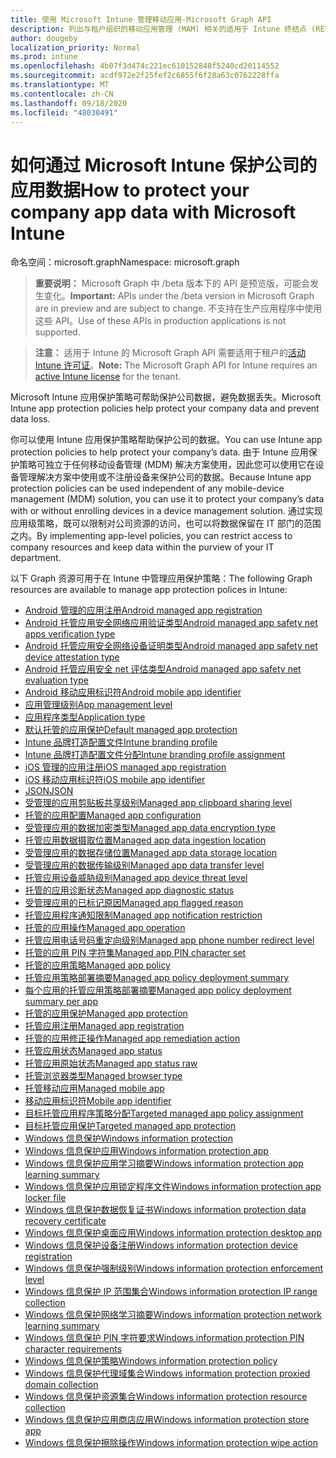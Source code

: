 ```yaml
---
title: 使用 Microsoft Intune 管理移动应用-Microsoft Graph API
description: 列出与租户组织的移动应用管理 (MAM) 相关的适用于 Intune 终结点 (REST) 的 Microsoft Graph API。
author: dougeby
localization_priority: Normal
ms.prod: intune
ms.openlocfilehash: 4b07f3d474c221ec610152848f5240cd20114552
ms.sourcegitcommit: acdf972e2f25fef2c6855f6f28a63c0762228ffa
ms.translationtype: MT
ms.contentlocale: zh-CN
ms.lasthandoff: 09/18/2020
ms.locfileid: "48030491"
---
```

# <a name="how-to-protect-your-company-app-data-with-microsoft-intune"></a><span data-ttu-id="0890c-103">如何通过 Microsoft Intune 保护公司的应用数据</span><span class="sxs-lookup"><span data-stu-id="0890c-103">How to protect your company app data with Microsoft Intune</span></span>

<span data-ttu-id="0890c-104">命名空间：microsoft.graph</span><span class="sxs-lookup"><span data-stu-id="0890c-104">Namespace: microsoft.graph</span></span>

> <span data-ttu-id="0890c-105">**重要说明：** Microsoft Graph 中 /beta 版本下的 API 是预览版，可能会发生变化。</span><span class="sxs-lookup"><span data-stu-id="0890c-105">**Important:** APIs under the /beta version in Microsoft Graph are in preview and are subject to change.</span></span> <span data-ttu-id="0890c-106">不支持在生产应用程序中使用这些 API。</span><span class="sxs-lookup"><span data-stu-id="0890c-106">Use of these APIs in production applications is not supported.</span></span>

> <span data-ttu-id="0890c-107">**注意：** 适用于 Intune 的 Microsoft Graph API 需要适用于租户的[活动 Intune 许可证](https://go.microsoft.com/fwlink/?linkid=839381)。</span><span class="sxs-lookup"><span data-stu-id="0890c-107">**Note:** The Microsoft Graph API for Intune requires an [active Intune license](https://go.microsoft.com/fwlink/?linkid=839381) for the tenant.</span></span>

<span data-ttu-id="0890c-108">Microsoft Intune 应用保护策略可帮助保护公司数据，避免数据丢失。</span><span class="sxs-lookup"><span data-stu-id="0890c-108">Microsoft Intune app protection policies help protect your company data and prevent data loss.</span></span>

<span data-ttu-id="0890c-109">你可以使用 Intune 应用保护策略帮助保护公司的数据。</span><span class="sxs-lookup"><span data-stu-id="0890c-109">You can use Intune app protection policies to help protect your company’s data.</span></span> <span data-ttu-id="0890c-110">由于 Intune 应用保护策略可独立于任何移动设备管理 (MDM) 解决方案使用，因此您可以使用它在设备管理解决方案中使用或不注册设备来保护公司的数据。</span><span class="sxs-lookup"><span data-stu-id="0890c-110">Because Intune app protection policies can be used independent of any mobile-device management (MDM) solution, you can use it to protect your company’s data with or without enrolling devices in a device management solution.</span></span> <span data-ttu-id="0890c-111">通过实现应用级策略，既可以限制对公司资源的访问，也可以将数据保留在 IT 部门的范围之内。</span><span class="sxs-lookup"><span data-stu-id="0890c-111">By implementing app-level policies, you can restrict access to company resources and keep data within the purview of your IT department.</span></span>

<span data-ttu-id="0890c-112">以下 Graph 资源可用于在 Intune 中管理应用保护策略：</span><span class="sxs-lookup"><span data-stu-id="0890c-112">The following Graph resources are available to manage app protection polices in Intune:</span></span>

- [<span data-ttu-id="0890c-113">Android 管理的应用注册</span><span class="sxs-lookup"><span data-stu-id="0890c-113">Android managed app registration</span></span>](intune-mam-androidmanagedappregistration.md)
- [<span data-ttu-id="0890c-114">Android 托管应用安全网络应用验证类型</span><span class="sxs-lookup"><span data-stu-id="0890c-114">Android managed app safety net apps verification type</span></span>](intune-mam-androidmanagedappsafetynetappsverificationtype.md)
- [<span data-ttu-id="0890c-115">Android 托管应用安全网络设备证明类型</span><span class="sxs-lookup"><span data-stu-id="0890c-115">Android managed app safety net device attestation type</span></span>](intune-mam-androidmanagedappsafetynetdeviceattestationtype.md)
- [<span data-ttu-id="0890c-116">Android 托管应用安全 net 评估类型</span><span class="sxs-lookup"><span data-stu-id="0890c-116">Android managed app safety net evaluation type</span></span>](intune-mam-androidmanagedappsafetynetevaluationtype.md)
- [<span data-ttu-id="0890c-117">Android 移动应用标识符</span><span class="sxs-lookup"><span data-stu-id="0890c-117">Android mobile app identifier</span></span>](intune-mam-androidmobileappidentifier.md)
- [<span data-ttu-id="0890c-118">应用管理级别</span><span class="sxs-lookup"><span data-stu-id="0890c-118">App management level</span></span>](intune-mam-appmanagementlevel.md)
- [<span data-ttu-id="0890c-119">应用程序类型</span><span class="sxs-lookup"><span data-stu-id="0890c-119">Application type</span></span>](intune-wip-applicationtype.md)
- [<span data-ttu-id="0890c-120">默认托管的应用保护</span><span class="sxs-lookup"><span data-stu-id="0890c-120">Default managed app protection</span></span>](intune-mam-defaultmanagedappprotection.md)
- [<span data-ttu-id="0890c-121">Intune 品牌打造配置文件</span><span class="sxs-lookup"><span data-stu-id="0890c-121">Intune branding profile</span></span>](intune-wip-intunebrandingprofile.md)
- [<span data-ttu-id="0890c-122">Intune 品牌打造配置文件分配</span><span class="sxs-lookup"><span data-stu-id="0890c-122">Intune branding profile assignment</span></span>](intune-wip-intunebrandingprofileassignment.md)
- [<span data-ttu-id="0890c-123">iOS 管理的应用注册</span><span class="sxs-lookup"><span data-stu-id="0890c-123">iOS managed app registration</span></span>](intune-mam-iosmanagedappregistration.md)
- [<span data-ttu-id="0890c-124">iOS 移动应用标识符</span><span class="sxs-lookup"><span data-stu-id="0890c-124">iOS mobile app identifier</span></span>](intune-mam-iosmobileappidentifier.md)
- [<span data-ttu-id="0890c-125">JSON</span><span class="sxs-lookup"><span data-stu-id="0890c-125">JSON</span></span>](intune-mam-json.md)
- [<span data-ttu-id="0890c-126">受管理的应用剪贴板共享级别</span><span class="sxs-lookup"><span data-stu-id="0890c-126">Managed app clipboard sharing level</span></span>](intune-mam-managedappclipboardsharinglevel.md)
- [<span data-ttu-id="0890c-127">托管的应用配置</span><span class="sxs-lookup"><span data-stu-id="0890c-127">Managed app configuration</span></span>](intune-mam-managedappconfiguration.md)
- [<span data-ttu-id="0890c-128">受管理应用的数据加密类型</span><span class="sxs-lookup"><span data-stu-id="0890c-128">Managed app data encryption type</span></span>](intune-mam-managedappdataencryptiontype.md)
- [<span data-ttu-id="0890c-129">托管应用数据摄取位置</span><span class="sxs-lookup"><span data-stu-id="0890c-129">Managed app data ingestion location</span></span>](intune-mam-managedappdataingestionlocation.md)
- [<span data-ttu-id="0890c-130">受管理应用的数据存储位置</span><span class="sxs-lookup"><span data-stu-id="0890c-130">Managed app data storage location</span></span>](intune-mam-managedappdatastoragelocation.md)
- [<span data-ttu-id="0890c-131">受管理应用的数据传输级别</span><span class="sxs-lookup"><span data-stu-id="0890c-131">Managed app data transfer level</span></span>](intune-mam-managedappdatatransferlevel.md)
- [<span data-ttu-id="0890c-132">托管应用设备威胁级别</span><span class="sxs-lookup"><span data-stu-id="0890c-132">Managed app device threat level</span></span>](intune-mam-managedappdevicethreatlevel.md)
- [<span data-ttu-id="0890c-133">托管的应用诊断状态</span><span class="sxs-lookup"><span data-stu-id="0890c-133">Managed app diagnostic status</span></span>](intune-mam-managedappdiagnosticstatus.md)
- [<span data-ttu-id="0890c-134">受管理应用的已标记原因</span><span class="sxs-lookup"><span data-stu-id="0890c-134">Managed app flagged reason</span></span>](intune-mam-managedappflaggedreason.md)
- [<span data-ttu-id="0890c-135">托管应用程序通知限制</span><span class="sxs-lookup"><span data-stu-id="0890c-135">Managed app notification restriction</span></span>](intune-mam-managedappnotificationrestriction.md)
- [<span data-ttu-id="0890c-136">托管的应用操作</span><span class="sxs-lookup"><span data-stu-id="0890c-136">Managed app operation</span></span>](intune-mam-managedappoperation.md)
- [<span data-ttu-id="0890c-137">托管应用电话号码重定向级别</span><span class="sxs-lookup"><span data-stu-id="0890c-137">Managed app phone number redirect level</span></span>](intune-mam-managedappphonenumberredirectlevel.md)
- [<span data-ttu-id="0890c-138">托管的应用 PIN 字符集</span><span class="sxs-lookup"><span data-stu-id="0890c-138">Managed app PIN character set</span></span>](intune-mam-managedapppincharacterset.md)
- [<span data-ttu-id="0890c-139">托管的应用策略</span><span class="sxs-lookup"><span data-stu-id="0890c-139">Managed app policy</span></span>](intune-mam-managedapppolicy.md)
- [<span data-ttu-id="0890c-140">托管应用策略部署摘要</span><span class="sxs-lookup"><span data-stu-id="0890c-140">Managed app policy deployment summary</span></span>](intune-mam-managedapppolicydeploymentsummary.md)
- [<span data-ttu-id="0890c-141">每个应用的托管应用策略部署摘要</span><span class="sxs-lookup"><span data-stu-id="0890c-141">Managed app policy deployment summary per app</span></span>](intune-mam-managedapppolicydeploymentsummaryperapp.md)
- [<span data-ttu-id="0890c-142">托管的应用保护</span><span class="sxs-lookup"><span data-stu-id="0890c-142">Managed app protection</span></span>](intune-mam-managedappprotection.md)
- [<span data-ttu-id="0890c-143">托管应用注册</span><span class="sxs-lookup"><span data-stu-id="0890c-143">Managed app registration</span></span>](intune-mam-managedappregistration.md)
- [<span data-ttu-id="0890c-144">托管的应用修正操作</span><span class="sxs-lookup"><span data-stu-id="0890c-144">Managed app remediation action</span></span>](intune-mam-managedappremediationaction.md)
- [<span data-ttu-id="0890c-145">托管应用状态</span><span class="sxs-lookup"><span data-stu-id="0890c-145">Managed app status</span></span>](intune-mam-managedappstatus.md)
- [<span data-ttu-id="0890c-146">托管应用原始状态</span><span class="sxs-lookup"><span data-stu-id="0890c-146">Managed app status raw</span></span>](intune-mam-managedappstatusraw.md)
- [<span data-ttu-id="0890c-147">托管浏览器类型</span><span class="sxs-lookup"><span data-stu-id="0890c-147">Managed browser type</span></span>](intune-mam-managedbrowsertype.md)
- [<span data-ttu-id="0890c-148">托管移动应用</span><span class="sxs-lookup"><span data-stu-id="0890c-148">Managed mobile app</span></span>](intune-mam-managedmobileapp.md)
- [<span data-ttu-id="0890c-149">移动应用标识符</span><span class="sxs-lookup"><span data-stu-id="0890c-149">Mobile app identifier</span></span>](intune-mam-mobileappidentifier.md)
- [<span data-ttu-id="0890c-150">目标托管应用程序策略分配</span><span class="sxs-lookup"><span data-stu-id="0890c-150">Targeted managed app policy assignment</span></span>](intune-mam-targetedmanagedapppolicyassignment.md)
- [<span data-ttu-id="0890c-151">目标托管应用保护</span><span class="sxs-lookup"><span data-stu-id="0890c-151">Targeted managed app protection</span></span>](intune-mam-targetedmanagedappprotection.md)
- [<span data-ttu-id="0890c-152">Windows 信息保护</span><span class="sxs-lookup"><span data-stu-id="0890c-152">Windows information protection</span></span>](intune-mam-windowsinformationprotection.md)
- [<span data-ttu-id="0890c-153">Windows 信息保护应用</span><span class="sxs-lookup"><span data-stu-id="0890c-153">Windows information protection app</span></span>](intune-mam-windowsinformationprotectionapp.md)
- [<span data-ttu-id="0890c-154">Windows 信息保护应用学习摘要</span><span class="sxs-lookup"><span data-stu-id="0890c-154">Windows information protection app learning summary</span></span>](intune-wip-windowsinformationprotectionapplearningsummary.md)
- [<span data-ttu-id="0890c-155">Windows 信息保护应用锁定程序文件</span><span class="sxs-lookup"><span data-stu-id="0890c-155">Windows information protection app locker file</span></span>](intune-mam-windowsinformationprotectionapplockerfile.md)
- [<span data-ttu-id="0890c-156">Windows 信息保护数据恢复证书</span><span class="sxs-lookup"><span data-stu-id="0890c-156">Windows information protection data recovery certificate</span></span>](intune-mam-windowsinformationprotectiondatarecoverycertificate.md)
- [<span data-ttu-id="0890c-157">Windows 信息保护桌面应用</span><span class="sxs-lookup"><span data-stu-id="0890c-157">Windows information protection desktop app</span></span>](intune-mam-windowsinformationprotectiondesktopapp.md)
- [<span data-ttu-id="0890c-158">Windows 信息保护设备注册</span><span class="sxs-lookup"><span data-stu-id="0890c-158">Windows information protection device registration</span></span>](intune-mam-windowsinformationprotectiondeviceregistration.md)
- [<span data-ttu-id="0890c-159">Windows 信息保护强制级别</span><span class="sxs-lookup"><span data-stu-id="0890c-159">Windows information protection enforcement level</span></span>](intune-mam-windowsinformationprotectionenforcementlevel.md)
- [<span data-ttu-id="0890c-160">Windows 信息保护 IP 范围集合</span><span class="sxs-lookup"><span data-stu-id="0890c-160">Windows information protection IP range collection</span></span>](intune-mam-windowsinformationprotectioniprangecollection.md)
- [<span data-ttu-id="0890c-161">Windows 信息保护网络学习摘要</span><span class="sxs-lookup"><span data-stu-id="0890c-161">Windows information protection network learning summary</span></span>](intune-wip-windowsinformationprotectionnetworklearningsummary.md)
- [<span data-ttu-id="0890c-162">Windows 信息保护 PIN 字符要求</span><span class="sxs-lookup"><span data-stu-id="0890c-162">Windows information protection PIN character requirements</span></span>](intune-mam-windowsinformationprotectionpincharacterrequirements.md)
- [<span data-ttu-id="0890c-163">Windows 信息保护策略</span><span class="sxs-lookup"><span data-stu-id="0890c-163">Windows information protection policy</span></span>](intune-mam-windowsinformationprotectionpolicy.md)
- [<span data-ttu-id="0890c-164">Windows 信息保护代理域集合</span><span class="sxs-lookup"><span data-stu-id="0890c-164">Windows information protection proxied domain collection</span></span>](intune-mam-windowsinformationprotectionproxieddomaincollection.md)
- [<span data-ttu-id="0890c-165">Windows 信息保护资源集合</span><span class="sxs-lookup"><span data-stu-id="0890c-165">Windows information protection resource collection</span></span>](intune-mam-windowsinformationprotectionresourcecollection.md)
- [<span data-ttu-id="0890c-166">Windows 信息保护应用商店应用</span><span class="sxs-lookup"><span data-stu-id="0890c-166">Windows information protection store app</span></span>](intune-mam-windowsinformationprotectionstoreapp.md)
- [<span data-ttu-id="0890c-167">Windows 信息保护擦除操作</span><span class="sxs-lookup"><span data-stu-id="0890c-167">Windows information protection wipe action</span></span>](intune-mam-windowsinformationprotectionwipeaction.md)


